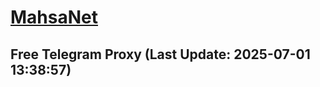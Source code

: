 
# [MahsaNet](https://t.me/mahsa_net)
## Free Telegram Proxy (Last Update: 2025-07-01 13:38:57)

    